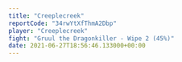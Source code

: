 ```yaml
---
title: "Creeplecreek"
reportCode: "34rwYtXfThmA2Dbp"
player: "Creeplecreek"
fight: "Gruul the Dragonkiller - Wipe 2 (45%)"
date: 2021-06-27T18:56:46.133000+00:00
---
```

